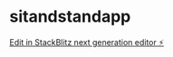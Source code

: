 # sitandstandapp

[Edit in StackBlitz next generation editor ⚡️](https://stackblitz.com/~/github.com/idoBpelles/sitandstandapp)